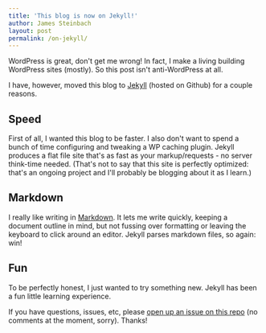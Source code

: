 ```yaml
---
title: 'This blog is now on Jekyll!'
author: James Steinbach
layout: post
permalink: /on-jekyll/
---
```

WordPress is great, don't get me wrong! In fact, I make a living building WordPress sites (mostly). So this post isn't anti-WordPress at all.

I have, however, moved this blog to [Jekyll](http://jekyllrb.com/) (hosted on Github) for a couple reasons.

## Speed

First of all, I wanted this blog to be faster. I also don't want to spend a bunch of time configuring and tweaking a WP caching plugin. Jekyll produces a flat file site that's as fast as your markup/requests - no server think-time needed. (That's not to say that this site is perfectly optimized: that's an ongoing project and I'll probably be blogging about it as I learn.)

## Markdown

I really like writing in [Markdown](http://daringfireball.net/projects/markdown/syntax). It lets me write quickly, keeping a document outline in mind, but not fussing over formatting or leaving the keyboard to click around an editor. Jekyll parses markdown files, so again: win!

## Fun

To be perfectly honest, I just wanted to try something new. Jekyll has been a fun little learning experience.

If you have questions, issues, etc, please [open up an issue on this repo](https://github.com/jdsteinbach/jdsteinbach.github.io/issues/new) (no comments at the moment, sorry). Thanks!
